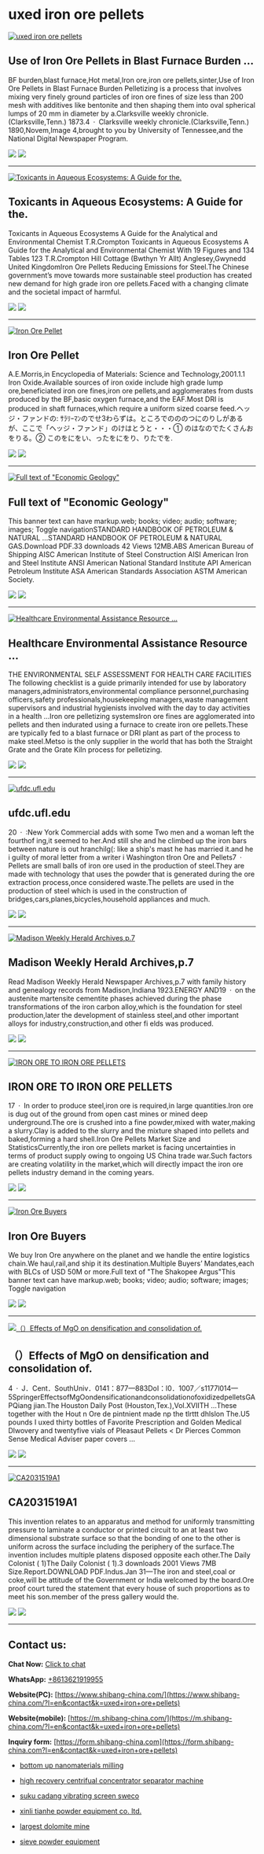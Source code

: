 # uxed iron ore pellets

<a href="https://swt.shibang-china.com/?l=en&img&k=uxed+iron+ore+pellets" target="_blank">![uxed iron ore pellets](http://static.shibang-china.com/all-800x300/823.jpg)</a>

## Use of Iron Ore Pellets in Blast Furnace Burden …
BF burden,blast furnace,Hot metal,Iron ore,iron ore pellets,sinter,Use of Iron Ore Pellets in Blast Furnace Burden Pelletizing is a process that involves mixing very finely ground particles of iron ore fines of size less than 200 mesh with additives like bentonite and then shaping them into oval spherical lumps of 20 mm in diameter by a.Clarksville weekly chronicle.(Clarksville,Tenn.) 1873.4&ensp;&#0183;&ensp;Clarksville weekly chronicle.(Clarksville,Tenn.) 1890,Novem,Image 4,brought to you by University of Tennessee,and the National Digital Newspaper Program.


<a href="https://whatsapp.shibangsoft.com/WhatsApp.php" target="_blank" title="WhatsApp">![](http://static.shibang-china.com/icon/whatsapp.png)</a> <a href="https://swt.shibang-china.com/?l=en&icon&k=uxed+iron+ore+pellets" target="_blank">![](http://static.shibang-china.com/icon/chat-en.png)</a>

---

<a href="https://swt.shibang-china.com/?l=en&img&k=uxed+iron+ore+pellets" target="_blank">![Toxicants in Aqueous Ecosystems: A Guide for the.](http://static.shibang-china.com/all-800x300/838.jpg)</a>

## Toxicants in Aqueous Ecosystems: A Guide for the.
Toxicants in Aqueous Ecosystems A Guide for the Analytical and Environmental Chemist T.R.Crompton Toxicants in Aqueous Ecosystems A Guide for the Analytical and Environmental Chemist With 19 Figures and 134 Tables 123 T.R.Crompton Hill Cottage (Bwthyn Yr Allt) Anglesey,Gwynedd United KingdomIron Ore Pellets Reducing Emissions for Steel.The Chinese government’s move towards more sustainable steel production has created new demand for high grade iron ore pellets.Faced with a changing climate and the societal impact of harmful.


<a href="https://whatsapp.shibangsoft.com/WhatsApp.php" target="_blank" title="WhatsApp">![](http://static.shibang-china.com/icon/whatsapp.png)</a> <a href="https://swt.shibang-china.com/?l=en&icon&k=uxed+iron+ore+pellets" target="_blank">![](http://static.shibang-china.com/icon/chat-en.png)</a>

---

<a href="https://swt.shibang-china.com/?l=en&img&k=uxed+iron+ore+pellets" target="_blank">![Iron Ore Pellet](http://static.shibang-china.com/all-800x300/1522.jpg)</a>

## Iron Ore Pellet
A.E.Morris,in Encyclopedia of Materials: Science and Technology,2001.1.1 Iron Oxide.Available sources of iron oxide include high grade lump ore,beneficiated iron ore fines,iron ore pellets,and agglomerates from dusts produced by the BF,basic oxygen furnace,and the EAF.Most DRI is produced in shaft furnaces,which require a uniform sized coarse feed.ヘッジ・ファンドの: ｻﾗﾘｰﾏﾝのでせ3わらずは。ところでのののつにのりしがあるが、ここで「ヘッジ・ファンド」のけはとうと・・・① のはなのでたくさんおをりる。② このをにをい、ったをにをり、りたでを.


<a href="https://whatsapp.shibangsoft.com/WhatsApp.php" target="_blank" title="WhatsApp">![](http://static.shibang-china.com/icon/whatsapp.png)</a> <a href="https://swt.shibang-china.com/?l=en&icon&k=uxed+iron+ore+pellets" target="_blank">![](http://static.shibang-china.com/icon/chat-en.png)</a>

---

<a href="https://swt.shibang-china.com/?l=en&img&k=uxed+iron+ore+pellets" target="_blank">![Full text of &quot;Economic Geology&quot;](http://static.shibang-china.com/all-800x300/1124.jpg)</a>

## Full text of &quot;Economic Geology&quot;
This banner text can have markup.web; books; video; audio; software; images; Toggle navigationSTANDARD HANDBOOK OF PETROLEUM &amp; NATURAL …STANDARD HANDBOOK OF PETROLEUM &amp; NATURAL GAS.Download PDF.33 downloads 42 Views 12MB.ABS American Bureau of Shipping AISC American Institute of Steel Construction AISI American Iron and Steel Institute ANSI American National Standard Institute API American Petroleum Institute ASA American Standards Association ASTM American Society.


<a href="https://whatsapp.shibangsoft.com/WhatsApp.php" target="_blank" title="WhatsApp">![](http://static.shibang-china.com/icon/whatsapp.png)</a> <a href="https://swt.shibang-china.com/?l=en&icon&k=uxed+iron+ore+pellets" target="_blank">![](http://static.shibang-china.com/icon/chat-en.png)</a>

---

<a href="https://swt.shibang-china.com/?l=en&img&k=uxed+iron+ore+pellets" target="_blank">![Healthcare Environmental Assistance Resource …](http://static.shibang-china.com/all-800x300/47.jpg)</a>

## Healthcare Environmental Assistance Resource …
THE ENVIRONMENTAL SELF ASSESSMENT FOR HEALTH CARE FACILITIES The following checklist is a guide primarily intended for use by laboratory managers,administrators,environmental compliance personnel,purchasing officers,safety professionals,housekeeping managers,waste management supervisors and industrial hygienists involved with the day to day activities in a health …Iron ore pelletizing systemsIron ore fines are agglomerated into pellets and then indurated using a furnace to create iron ore pellets.These are typically fed to a blast furnace or DRI plant as part of the process to make steel.Metso is the only supplier in the world that has both the Straight Grate and the Grate Kiln process for pelletizing.


<a href="https://whatsapp.shibangsoft.com/WhatsApp.php" target="_blank" title="WhatsApp">![](http://static.shibang-china.com/icon/whatsapp.png)</a> <a href="https://swt.shibang-china.com/?l=en&icon&k=uxed+iron+ore+pellets" target="_blank">![](http://static.shibang-china.com/icon/chat-en.png)</a>

---

<a href="https://swt.shibang-china.com/?l=en&img&k=uxed+iron+ore+pellets" target="_blank">![ufdc.ufl.edu](http://static.shibang-china.com/all-800x300/1524.jpg)</a>

## ufdc.ufl.edu
20&ensp;&#0183;&ensp;:New York Commercial adds with some Two men and a woman left the fourthof ing,it seemed to her.And still she and he climbed up the iron bars between nature is out hranchilg(: like a ship's mast he has married it.and he i guilty of moral letter from a writer i Washington tIron Ore and Pellets7&ensp;&#0183;&ensp;Pellets are small balls of iron ore used in the production of steel.They are made with technology that uses the powder that is generated during the ore extraction process,once considered waste.The pellets are used in the production of steel which is used in the construction of bridges,cars,planes,bicycles,household appliances and much.


<a href="https://whatsapp.shibangsoft.com/WhatsApp.php" target="_blank" title="WhatsApp">![](http://static.shibang-china.com/icon/whatsapp.png)</a> <a href="https://swt.shibang-china.com/?l=en&icon&k=uxed+iron+ore+pellets" target="_blank">![](http://static.shibang-china.com/icon/chat-en.png)</a>

---

<a href="https://swt.shibang-china.com/?l=en&img&k=uxed+iron+ore+pellets" target="_blank">![Madison Weekly Herald Archives,p.7](http://static.shibang-china.com/all-800x300/963.jpg)</a>

## Madison Weekly Herald Archives,p.7
Read Madison Weekly Herald Newspaper Archives,p.7 with family history and genealogy records from Madison,Indiana 1923.ENERGY AND19&ensp;&#0183;&ensp;on the austenite martensite cementite phases achieved during the phase transformations of the iron carbon alloy,which is the foundation for steel production,later the development of stainless steel,and other important alloys for industry,construction,and other fi elds was produced.


<a href="https://whatsapp.shibangsoft.com/WhatsApp.php" target="_blank" title="WhatsApp">![](http://static.shibang-china.com/icon/whatsapp.png)</a> <a href="https://swt.shibang-china.com/?l=en&icon&k=uxed+iron+ore+pellets" target="_blank">![](http://static.shibang-china.com/icon/chat-en.png)</a>

---

<a href="https://swt.shibang-china.com/?l=en&img&k=uxed+iron+ore+pellets" target="_blank">![IRON ORE TO IRON ORE PELLETS](http://static.shibang-china.com/all-800x300/1087.jpg)</a>

## IRON ORE TO IRON ORE PELLETS
17&ensp;&#0183;&ensp;In order to produce steel,iron ore is required,in large quantities.Iron ore is dug out of the ground from open cast mines or mined deep underground.The ore is crushed into a fine powder,mixed with water,making a slurry.Clay is added to the slurry and the mixture shaped into pellets and baked,forming a hard shell.Iron Ore Pellets Market Size and StatisticsCurrently,the iron ore pellets market is facing uncertainties in terms of product supply owing to ongoing US China trade war.Such factors are creating volatility in the market,which will directly impact the iron ore pellets industry demand in the coming years.


<a href="https://whatsapp.shibangsoft.com/WhatsApp.php" target="_blank" title="WhatsApp">![](http://static.shibang-china.com/icon/whatsapp.png)</a> <a href="https://swt.shibang-china.com/?l=en&icon&k=uxed+iron+ore+pellets" target="_blank">![](http://static.shibang-china.com/icon/chat-en.png)</a>

---

<a href="https://swt.shibang-china.com/?l=en&img&k=uxed+iron+ore+pellets" target="_blank">![Iron Ore Buyers](http://static.shibang-china.com/all-800x300/1013.jpg)</a>

## Iron Ore Buyers
We buy Iron Ore anywhere on the planet and we handle the entire logistics chain.We haul,rail,and ship it its destination.Multiple Buyers’ Mandates,each with BLCs of USD 50M or more.Full text of &quot;The Shakopee Argus&quot;This banner text can have markup.web; books; video; audio; software; images; Toggle navigation


<a href="https://whatsapp.shibangsoft.com/WhatsApp.php" target="_blank" title="WhatsApp">![](http://static.shibang-china.com/icon/whatsapp.png)</a> <a href="https://swt.shibang-china.com/?l=en&icon&k=uxed+iron+ore+pellets" target="_blank">![](http://static.shibang-china.com/icon/chat-en.png)</a>

---

<a href="https://swt.shibang-china.com/?l=en&img&k=uxed+iron+ore+pellets" target="_blank">![（）Effects of MgO on densification and consolidation of.](http://static.shibang-china.com/all-800x300/463.jpg)</a>

## （）Effects of MgO on densification and consolidation of.
4&ensp;&#0183;&ensp;J．Cent．SouthUniv．0141：877—883DoI：l0．1007／s1177l014— 5SpringerEffectsofMgOondensificationandconsolidationofoxidizedpelletsGAPQiang jian.The Houston Daily Post (Houston,Tex.),Vol.XVIITH …These together with the Hout n Ore de pintnient made np the tlrttt dhlslon The.U5 pounds I uxed thirty bottles of Favorite Prescription and Golden Medical Dlwovery and twentyfive vials of Pleasaut Pellets &lt; Dr Pierces Common Sense Medical Adviser paper covers …


<a href="https://whatsapp.shibangsoft.com/WhatsApp.php" target="_blank" title="WhatsApp">![](http://static.shibang-china.com/icon/whatsapp.png)</a> <a href="https://swt.shibang-china.com/?l=en&icon&k=uxed+iron+ore+pellets" target="_blank">![](http://static.shibang-china.com/icon/chat-en.png)</a>

---

<a href="https://swt.shibang-china.com/?l=en&img&k=uxed+iron+ore+pellets" target="_blank">![CA2031519A1](http://static.shibang-china.com/all-800x300/119.jpg)</a>

## CA2031519A1
This invention relates to an apparatus and method for uniformly transmitting pressure to laminate a conductor or printed circuit to an at least two dimensional substrate surface so that the bonding of one to the other is uniform across the surface including the periphery of the surface.The invention includes multiple platens disposed opposite each other.The Daily Colonist ( 1)The Daily Colonist ( 1).3 downloads 2001 Views 7MB Size.Report.DOWNLOAD PDF.Indus.Jan 31—The iron and steel,coal or coke,will be attitude of the Government or India welcomed by the board.Ore proof court tured the statement that every house of such proportions as to meet his son.member of the press gallery would the.


<a href="https://whatsapp.shibangsoft.com/WhatsApp.php" target="_blank" title="WhatsApp">![](http://static.shibang-china.com/icon/whatsapp.png)</a> <a href="https://swt.shibang-china.com/?l=en&icon&k=uxed+iron+ore+pellets" target="_blank">![](http://static.shibang-china.com/icon/chat-en.png)</a>

---
## Contact us:

**Chat Now:** [Click to chat](https://swt.shibang-china.com?l=en&contact&k=uxed+iron+ore+pellets)

**WhatsApp:**  [+8613621919955](https://whatsapp.shibangsoft.com/WhatsApp.php)

**Website(PC):** [https://www.shibang-china.com/](https://www.shibang-china.com/?l=en&contact&k=uxed+iron+ore+pellets)

**Website(mobile):** [https://m.shibang-china.com/](https://m.shibang-china.com/?l=en&contact&k=uxed+iron+ore+pellets)

**Inquiry form:** [https://form.shibang-china.com](https://form.shibang-china.com?l=en&contact&k=uxed+iron+ore+pellets)

* [bottom up nanomaterials milling](../151/bottom%20up%20nanomaterials%20milling.md)

* [high recovery centrifual concentrator separator machine](../157/high%20recovery%20centrifual%20concentrator%20separator%20machine.md)

* [suku cadang vibrating screen sweco](../151/suku%20cadang%20vibrating%20screen%20sweco.md)

* [xinli tianhe powder equipment co. ltd.](../156/xinli%20tianhe%20powder%20equipment%20co.%20ltd..md)

* [largest dolomite mine](../156/largest%20dolomite%20mine.md)

* [sieve powder equipment](../156/sieve%20powder%20equipment.md)